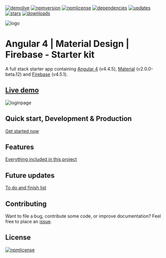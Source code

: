 [![demolive](https://img.shields.io/badge/demo-live-green.svg)](http://angular4.jerouw.nl/)
[![npmversion](https://img.shields.io/npm/v/ngxmatfire.svg)]()
[![npmlicense](https://img.shields.io/npm/l/ngxmatfire.svg)](https://github.com/jeroenouw/AngularMaterialFirebase/blob/master/LICENSE/)
[![dependencies](https://img.shields.io/badge/dependencies-up%20to%20date-brightgreen.svg)](https://github.com/jeroenouw/AngularMaterialFirebase/blob/master/package.json)
[![updates](https://img.shields.io/badge/updates-weekly-yellowgreen.svg)](https://github.com/jeroenouw/AngularMaterialFirebase/commits/master)
[![stars](https://img.shields.io/github/stars/jeroenouw/AngularMaterialFirebase.svg)](https://github.com/jeroenouw/AngularMaterialFirebase/stargazers)
[![downloads](https://img.shields.io/npm/dy/ngxmatfire.svg)]()

![logo](https://jerouw.nl/wp-content/uploads/2017/05/ngfbmd.png "Logo")  

# Angular 4 | Material Design | Firebase - Starter kit
A full stack starter app containing [Angular 4](https://angular.io) (v4.4.5), [Material](https://material.io/) (v2.0.0-beta.12) and [Firebase](https://firebase.google.com/) (v4.5.1).

## [Live demo](http://angular4.jerouw.nl) 
![loginpage](https://jerouw.nl/wp-content/uploads/2017/05/ngfbmdprintscreen.png "Logo")  

## Quick start, Development & Production
[Get started now](https://github.com/jeroenouw/AngularMaterialFirebase/blob/master/docs/DEVELOPER.md)  

## Features
[Everything included in this project](https://github.com/jeroenouw/AngularMaterialFirebase/blob/master/docs/FEATURES.md)  

## Future updates
[To do and finish list](https://github.com/jeroenouw/AngularMaterialFirebase/blob/master/docs/TODO.md)  

## Contributing
Want to file a bug, contribute some code, or improve documentation? Feel free to place an [issue](https://github.com/jeroenouw/AngularMaterialFirebase/issues).

## License
[![npmlicense](https://img.shields.io/npm/l/ng4matfire.svg)](https://github.com/jeroenouw/AngularMaterialFirebase/blob/master/LICENSE/)